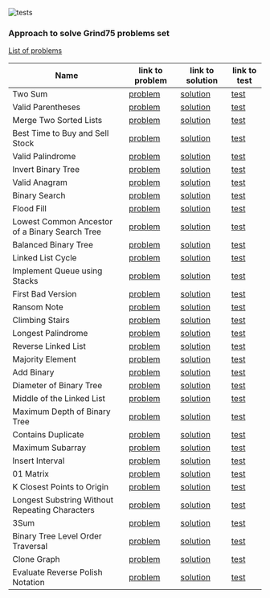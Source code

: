 ![tests](https://github.com/13DaGGeR/grind75/actions/workflows/run-tests.yml/badge.svg)

### Approach to solve Grind75 problems set

[List of problems](https://www.techinterviewhandbook.org/grind75)


[//]: # (Problems list below)

| Name                                           | link to problem                                                                          | link to solution                                                                                              | link to test                                                                |
|------------------------------------------------|------------------------------------------------------------------------------------------|---------------------------------------------------------------------------------------------------------------|-----------------------------------------------------------------------------|
| Two Sum                                        | [problem](https://leetcode.com/problems/two-sum/submissions/)                            | [solution](./src/main/java/org/example/problems/two_sum/Solution.java)                                        | [test](./src/test/java/TwoSumTest.java)                                     |
| Valid Parentheses                              | [problem](https://leetcode.com/problems/valid-parentheses/submissions/)                  | [solution](./src/main/java/org/example/problems/valid_parentheses/Solution.java)                              | [test](./src/test/java/ValidParenthesesTest.java)                           |
| Merge Two Sorted Lists                         | [problem](https://leetcode.com/problems/merge-two-sorted-lists/)                         | [solution](./src/main/java/org/example/problems/merge_two_sorted_lists/Solution.java)                         | [test](./src/test/java/MergeTwoSortedListsTest.java)                        |
| Best Time to Buy and Sell Stock                | [problem](https://leetcode.com/problems/best-time-to-buy-and-sell-stock/)                | [solution](./src/main/java/org/example/problems/best_time_to_buy_and_sell_stock/Solution.java)                | [test](./src/test/java/BestTimeToBuyAndSellStockTest.java)                  |
| Valid Palindrome                               | [problem](https://leetcode.com/problems/valid-palindrome/)                               | [solution](./src/main/java/org/example/problems/best_time_to_buy_and_sell_stock/Solution.java)                | [test](./src/test/java/BestTimeToBuyAndSellStockTest.java)                  |
| Invert Binary Tree                             | [problem](https://leetcode.com/problems/invert-binary-tree/)                             | [solution](./src/main/java/org/example/problems/invert_binary_tree/Solution.java)                             | [test](./src/test/java/InvertBinaryTreeTest.java)                           |
| Valid Anagram                                  | [problem](https://leetcode.com/problems/valid-anagram/)                                  | [solution](./src/main/java/org/example/problems/valid_anagram/Solution.java)                                  | [test](./src/test/java/ValidAnagramTest.java)                               |
| Binary Search                                  | [problem](https://leetcode.com/problems/binary-search/)                                  | [solution](./src/main/java/org/example/problems/binary_search/Solution.java)                                  | [test](./src/test/java/BinarySearchTest.java)                               |
| Flood Fill                                     | [problem](https://leetcode.com/problems/flood-fill/)                                     | [solution](./src/main/java/org/example/problems/flood_fill/Solution.java)                                     | [test](./src/test/java/FloodFillTest.java)                                  |
| Lowest Common Ancestor of a Binary Search Tree | [problem](https://leetcode.com/problems/lowest-common-ancestor-of-a-binary-search-tree/) | [solution](./src/main/java/org/example/problems/lowest_common_ancestor_of_a_binary_search_tree/Solution.java) | [test](./src/test/java/LowestCommonAncestorOfABinarySearchTreeTest.java)    |
| Balanced Binary Tree                           | [problem](https://leetcode.com/problems/balanced-binary-tree/)                           | [solution](./src/main/java/org/example/problems/balanced_binary_tree/Solution.java)                           | [test](./src/test/java/BalancedBinaryTreeTest.java)                         |
| Linked List Cycle                              | [problem](https://leetcode.com/problems/linked-list-cycle/)                              | [solution](./src/main/java/org/example/problems/linked_list_cycle/Solution.java)                              | [test](./src/test/java/LinkedListCycleTest.java)                            |
| Implement Queue using Stacks                   | [problem](https://leetcode.com/problems/implement-queue-using-stacks/)                   | [solution](./src/main/java/org/example/problems/implement_queue_using_stacks/Solution.java)                   | [test](./src/test/java/ImplementQueueUsingStacksTest.java)                  |
| First Bad Version                              | [problem](https://leetcode.com/problems/first-bad-version/)                              | [solution](./src/main/java/org/example/problems/first_bad_version/Solution.java)                              | [test](./src/test/java/FirstBadVersionTest.java)                            |
| Ransom Note                                    | [problem](https://leetcode.com/problems/ransom-note/)                                    | [solution](./src/main/java/org/example/problems/ransom_note/Solution.java)                                    | [test](./src/test/java/RansomNoteTest.java)                                 |
| Climbing Stairs                                | [problem](https://leetcode.com/problems/climbing-stairs/)                                | [solution](./src/main/java/org/example/problems/climbing_stairs/Solution.java)                                | [test](./src/test/java/ClimbingStairsTest.java)                             |
| Longest Palindrome                             | [problem](https://leetcode.com/problems/longest-palindrome/)                             | [solution](./src/main/java/org/example/problems/longest_palindrome/Solution.java)                             | [test](./src/test/java/LongestPalindromeTest.java)                          |
| Reverse Linked List                            | [problem](https://leetcode.com/problems/reverse-linked-list/)                            | [solution](./src/main/java/org/example/problems/reverse_linked_list/Solution.java)                            | [test](./src/test/java/ReverseLinkedListTest.java)                          |
| Majority Element                               | [problem](https://leetcode.com/problems/majority-element/)                               | [solution](./src/main/java/org/example/problems/majority_element/Solution.java)                               | [test](./src/test/java/MajorityElementTest.java)                            |
| Add Binary                                     | [problem](https://leetcode.com/problems/add-binary/)                                     | [solution](./src/main/java/org/example/problems/add_binary/Solution.java)                                     | [test](./src/test/java/AddBinaryTest.java)                                  |
| Diameter of Binary Tree                        | [problem](https://leetcode.com/problems/diameter-of-binary-tree/)                        | [solution](./src/main/java/org/example/problems/diameter_of_binary_tree/Solution.java)                        | [test](./src/test/java/DiameterOfBinaryTreeTest.java)                       |
| Middle of the Linked List                      | [problem](https://leetcode.com/problems/middle-of-the-linked-list/)                      | [solution](./src/main/java/org/example/problems/middle_of_the_linked_list/Solution.java)                      | [test](./src/test/java/MiddleOfTheLinkedListTest.java)                      |
| Maximum Depth of Binary Tree                   | [problem](https://leetcode.com/problems/maximum-depth-of-binary-tree/)                   | [solution](./src/main/java/org/example/problems/maximum_depth_of_binary_tree/Solution.java)                   | [test](./src/test/java/MaximumDepthOfBinaryTreeTest.java)                   |
| Contains Duplicate                             | [problem](https://leetcode.com/problems/contains-duplicate/)                             | [solution](./src/main/java/org/example/problems/contains_duplicate/Solution.java)                             | [test](./src/test/java/ContainsDuplicateTest.java)                          |
| Maximum Subarray                               | [problem](https://leetcode.com/problems/maximum-subarray/)                               | [solution](./src/main/java/org/example/problems/maximum_subarray/Solution.java)                               | [test](./src/test/java/MaximumSubarrayTest.java)                            |
| Insert Interval                                | [problem](https://leetcode.com/problems/insert-interval/)                                | [solution](./src/main/java/org/example/problems/insert_interval/Solution.java)                                | [test](./src/test/java/InsertIntervalTest.java)                             |
| 01 Matrix                                      | [problem](https://leetcode.com/problems/01-matrix/)                                      | [solution](./src/main/java/org/example/problems/_01_matrix/Solution.java)                                     | [test](./src/test/java/Problem01MatrixTest.java)                            |
| K Closest Points to Origin                     | [problem](https://leetcode.com/problems/k-closest-points-to-origin/)                     | [solution](./src/main/java/org/example/problems/k_closest_points_to_origin/Solution.java)                     | [test](./src/test/java/KClosestPointsToOriginTest.java)                     |
| Longest Substring Without Repeating Characters | [problem](https://leetcode.com/problems/longest-substring-without-repeating-characters/) | [solution](./src/main/java/org/example/problems/longest_substring_without_repeating_characters/Solution.java) | [test](./src/test/java/LongestSubstringWithoutRepeatingCharactersTest.java) |
| 3Sum                                           | [problem](https://leetcode.com/problems/3sum/)                                           | [solution](./src/main/java/org/example/problems/_3sum/Solution.java)                                          | [test](./src/test/java/Problem3sumTest.java)                                |
| Binary Tree Level Order Traversal              | [problem](https://leetcode.com/problems/binary-tree-level-order-traversal/)              | [solution](./src/main/java/org/example/problems/binary_tree_level_order_traversal/Solution.java)              | [test](./src/test/java/BinaryTreeLevelOrderTraversalTest.java)              |
| Clone Graph                                    | [problem](https://leetcode.com/problems/clone-graph/)                                    | [solution](./src/main/java/org/example/problems/clone_graph/Solution.java)                                    | [test](./src/test/java/CloneGraphTest.java)                                 |
| Evaluate Reverse Polish Notation               | [problem](https://leetcode.com/problems/evaluate-reverse-polish-notation/)               | [solution](./src/main/java/org/example/problems/evaluate_reverse_polish_notation/Solution.java)               | [test](./src/test/java/EvaluateReversePolishNotationTest.java)              |
